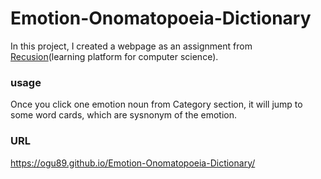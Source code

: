 # Emotion-Onomatopoeia-Dictionary

In this project, I created a webpage as an assignment from <a href="https://recursionist.io/">Recusion</a>(learning platform for computer science).

### usage
Once you click one emotion noun from Category section, it will jump to some word cards, which are sysnonym of the emotion.

### URL
<a href="https://ogu89.github.io/Emotion-Onomatopoeia-Dictionary/">https://ogu89.github.io/Emotion-Onomatopoeia-Dictionary/</a>
